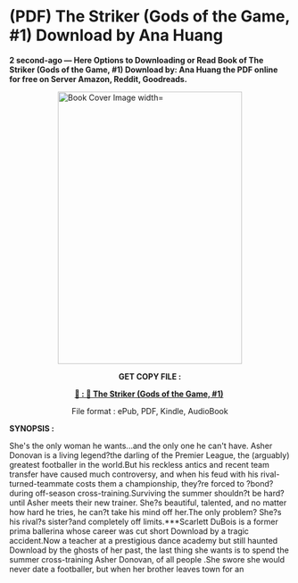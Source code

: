 # (PDF) The Striker (Gods of the Game, #1) Download by Ana Huang

<p><strong>2 second-ago &mdash; Here Options to Downloading or Read Book of The Striker (Gods of the Game, #1) Download by: Ana Huang the PDF online for free on Server Amazon, Reddit, Goodreads.</strong></p><p><a href="https://us.ebookarea.xyz/?book=204538483-the-striker"><img style="display: block; margin-left: auto; margin-right: auto;" src="https://i.gr-assets.com/images/S/compressed.photo.goodreads.com/books/1717102815l/204538483.jpg" alt="Book Cover Image width=" width="330" height="488" /></a></p><p style="text-align: center;"><strong>GET COPY FILE :</strong></p><p style="text-align: center;"><strong><a href="https://us.ebookarea.xyz/?book=204538483-the-striker" target="_blank" rel="noopener">📢 : 🔗 The Striker (Gods of the Game, #1)</a>&nbsp;</strong></p><p style="text-align: center;">File format : ePub, PDF, Kindle, AudioBook</p><p><strong>SYNOPSIS :</strong></p><p>
  She's the only woman he wants...and the only one he can't have.
Asher Donovan is a living legend?the darling of the Premier League, the (arguably) greatest footballer in the world.But his reckless antics and recent team transfer have caused much controversy, and when his feud with his rival-turned-teammate costs them a championship, they?re forced to ?bond? during off-season cross-training.Surviving the summer shouldn?t be hard?until Asher meets their new trainer. She?s beautiful, talented, and no matter how hard he tries, he can?t take his mind off her.The only problem? She?s his rival?s sister?and completely off limits.***Scarlett DuBois is a former prima ballerina whose career was cut short Download by a tragic accident.Now a teacher at a prestigious dance academy but still haunted Download by the ghosts of her past, the last thing she wants is to spend the summer cross-training Asher Donovan, of all people .She swore she would never date a footballer, but when her brother leaves town for an </p>
